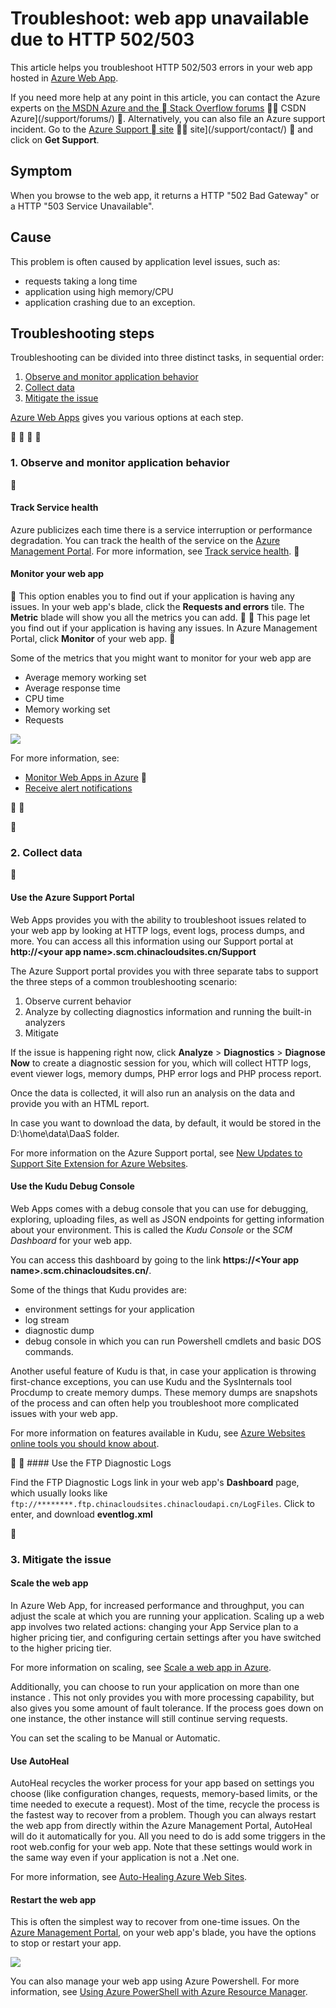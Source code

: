 <properties
	pageTitle="Troubleshoot: web app unavailable due to HTTP 502/503"
	description="This article helps you troubleshoot HTTP 502/503 errors in your web app hosted in Azure Web App."
	services="app-service\web"
	documentationCenter=""
	authors="cephalin"
	manager="wpickett"
	editor=""
	tags="top-support-issue"/>

<tags
	ms.service="app-service-web"
	ms.date="01/13/2016"
	wacn.date=""/>

# Troubleshoot: web app unavailable due to HTTP 502/503

This article helps you troubleshoot HTTP 502/503 errors in your web app hosted in [Azure Web App](/documentation/services/web-sites/).

If you need more help at any point in this article, you can contact the Azure experts on [the MSDN Azure and the  Stack Overflow forums](https://azure.microsoft.com/support/forums/)  CSDN Azure](/support/forums/) . Alternatively, you can also file an Azure support incident. Go to the [Azure Support  site](https://azure.microsoft.com/support/contact/)  site](/support/contact/)  and click on **Get Support**.

## Symptom

When you browse to the web app, it returns a HTTP "502 Bad Gateway" or a HTTP "503 Service Unavailable".

## Cause

This problem is often caused by application level issues, such as:

-	requests taking a long time
-	application using high memory/CPU
-	application crashing due to an exception.

## Troubleshooting steps

Troubleshooting can be divided into three distinct tasks, in sequential order:

1.	[Observe and monitor application behavior](#observe)
2.	[Collect data](#collect)
3.	[Mitigate the issue](#mitigate)

[Azure Web Apps](/home/features/web-site/) gives you various options at each step.


<a name="observe" />


<a name="observe"></a>

### 1. Observe and monitor application behavior


####	Track Service health

Azure publicizes each time there is a service interruption or performance degradation. You can track the health of the service on the [Azure Management Portal](https://manage.windowsazure.cn/). For more information, see [Track service health](/documentation/articles/insights-service-health).


####	Monitor your web app


This option enables you to find out if your application is having any issues. In your web app's blade, click the **Requests and errors** tile. The **Metric** blade will show you all the metrics you can add.


This page let you find out if your application is having any issues. In Azure Management Portal, click **Monitor** of your web app.


Some of the metrics that you might want to monitor for your web app are

-	Average memory working set
-	Average response time
-	CPU time
-	Memory working set
-	Requests

![](./media/app-service-web-troubleshoot-HTTP-502-503/1-monitor-metrics.png)

For more information, see:

-	[Monitor Web Apps in Azure](/documentation/articles/web-sites-monitor)

-	[Receive alert notifications](/documentation/articles/insights-receive-alert-notifications)

<a name="collect" />



<a name="collect"></a>

### 2. Collect data


####	Use the Azure Support Portal

Web Apps provides you with the ability to troubleshoot issues related to your web app by looking at HTTP logs, event logs, process dumps, and more. You can access all this information using our Support portal at **http://&lt;your app name>.scm.chinacloudsites.cn/Support**

The Azure Support portal provides you with three separate tabs to support the three steps of a common troubleshooting scenario:

1.	Observe current behavior
2.	Analyze by collecting diagnostics information and running the built-in analyzers
3.	Mitigate

If the issue is happening right now, click **Analyze** > **Diagnostics** > **Diagnose Now** to create a diagnostic session for you, which will collect HTTP logs, event viewer logs, memory dumps, PHP error logs and PHP process report.

Once the data is collected, it will also run an analysis on the data and provide you with an HTML report.

In case you want to download the data, by default, it would be stored in the D:\home\data\DaaS folder.

For more information on the Azure Support portal, see [New Updates to Support Site Extension for Azure Websites](/blog/new-updates-to-support-site-extension-for-azure-websites).

####	Use the Kudu Debug Console

Web Apps comes with a debug console that you can use for debugging, exploring, uploading files, as well as JSON endpoints for getting information about your environment. This is called the _Kudu Console_ or the _SCM Dashboard_ for your web app.

You can access this dashboard by going to the link **https://&lt;Your app name>.scm.chinacloudsites.cn/**.

Some of the things that Kudu provides are:

-	environment settings for your application
-	log stream
-	diagnostic dump
-	debug console in which you can run Powershell cmdlets and basic DOS commands.


Another useful feature of Kudu is that, in case your application is throwing first-chance exceptions, you can use Kudu and the SysInternals tool Procdump to create memory dumps. These memory dumps are snapshots of the process and can often help you troubleshoot more complicated issues with your web app.

For more information on features available in Kudu, see
[Azure Websites online tools you should know about](/blog/windows-azure-websites-online-tools-you-should-know-about/).

<a name="mitigate" />


####	Use the FTP Diagnostic Logs

Find the FTP Diagnostic Logs link in your web app's **Dashboard** page, which usually looks like `ftp://********.ftp.chinacloudsites.chinacloudapi.cn/LogFiles`. Click to enter, and download **eventlog.xml**

<a name="mitigate"></a>

### 3. Mitigate the issue

####	Scale the web app

In Azure Web App, for increased performance and throughput,  you can adjust the scale at which you are running your application. Scaling up a web app involves two related actions: changing your App Service plan to a higher pricing tier, and configuring certain settings after you have switched to the higher pricing tier.

For more information on scaling, see [Scale a web app in Azure](/documentation/articles/web-sites-scale).

Additionally, you can choose to run your application on more than one instance . This not only provides you with more processing capability, but also gives you some amount of fault tolerance. If the process goes down on one instance, the other instance will still continue serving requests.

You can set the scaling to be Manual or Automatic.

####	Use AutoHeal

AutoHeal recycles the worker process for your app based on settings you choose (like configuration changes, requests, memory-based limits, or the time needed to execute a request). Most of the time, recycle the process is the fastest way to recover from a problem. Though you can always restart the web app from directly within the Azure Management Portal, AutoHeal will do it automatically for you. All you need to do is add some triggers in the root web.config for your web app. Note that these settings would work in the same way even if your application is not a .Net one.

For more information, see [Auto-Healing Azure Web Sites](/blog/auto-healing-windows-azure-web-sites/).


####	Restart the web app

This is often the simplest way to recover from one-time issues. On the [Azure Management Portal](https://manage.windowsazure.cn/), on your web app's blade, you have the options to stop or restart your app.

 ![](./media/app-service-web-troubleshoot-HTTP-502-503/2-restart.png)

You can also manage your web app using Azure Powershell. For more information, see
[Using Azure PowerShell with Azure Resource Manager](/documentation/articles/powershell-azure-resource-manager).
